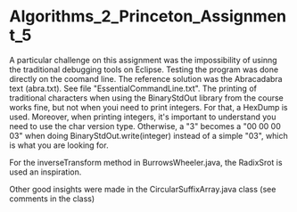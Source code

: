 # Algorithms_2_Princeton_Assignment_5


A particular challenge on this assignment was the impossibility of usinng the traditional debugging tools on Eclipse. Testing the program was done directly on the coomand line. The reference solution was the 
Abracadabra text (abra.txt). See file "EssentialCommandLine.txt". The printing of traditional characters
when using the BinaryStdOut library from the course works fine, but not when youi need to print integers.
For that, a HexDump is used. Moreover, when printing integers, it's important to understand you need to 
use the char version type. Otherwise, a "3" becomes a "00 00 00 03" when doing BinaryStdOut.write(integer)
instead of a simple "03", which is what you are looking for.

For the inverseTransform method in BurrowsWheeler.java, the RadixSrot is used an inspiration. 

Other good insights were made in the CircularSuffixArray.java class (see comments in the class)
